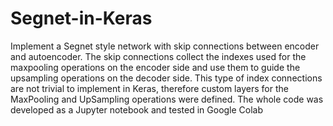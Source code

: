 # Segnet-in-Keras
Implement a Segnet style network with skip connections between encoder and autoencoder. The skip connections collect the indexes used for the maxpooling operations on the encoder side and use them to guide the upsampling operations on the decoder side.  This type of index connections are not trivial to implement in Keras, therefore custom layers for the MaxPooling and UpSampling operations were defined.  The whole code was developed as a Jupyter notebook and tested in Google Colab  
